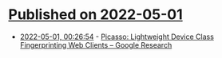 # [Published on 2022-05-01](index.md)

* [2022-05-01, 00:26:54](https://news.ycombinator.com/item?id=31220875) - [Picasso: Lightweight Device Class Fingerprinting Web Clients – Google Research](https://research.google/pubs/pub45581/)
